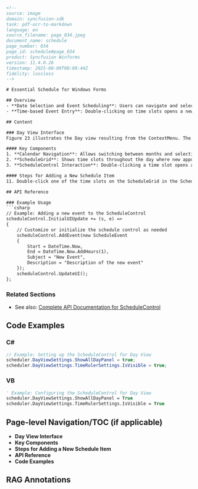 ```html
<!--
source: image
domain: syncfusion-sdk
task: pdf-ocr-to-markdown
language: en
source_filename: page_034.jpeg
document_name: schedule
page_number: 034
page_id: schedule#page_034
product: Syncfusion Winforms
version: 11.4.0.26
timestamp: 2025-08-09T08:09:44Z
fidelity: lossless
-->

# Essential Schedule for Windows Forms

## Overview
- **Date Selection and Event Scheduling**: Users can navigate and select dates to view schedules.
- **Time-based Event Entry**: Double-clicking on time slots opens a new screen for entering schedule items.

## Content

### Day View Interface
Figure 23 illustrates the Day view resulting from the ContextMenu. The interface displays dates and individual time slots for scheduling appointments.

#### Key Components
1. **Calendar Navigation**: Allows switching between months and selecting dates.
2. **ScheduleGrid**: Shows time slots throughout the day where new appointments can be added.
3. **ScheduleControl Interaction**: Double-clicking a time slot opens a new appointment screen.

#### Steps for Adding a New Schedule Item
11. Double-click one of the time slots on the ScheduleGrid in the ScheduleControl. This action will display a new appointment screen where you can enter a new schedule item as shown below.

## API Reference

### Example Usage
```csharp
// Example: Adding a new event to the ScheduleControl
scheduleControl.InitialUIUpdate += (s, e) =>
{
    // Customize or initialize the schedule control as needed
    scheduleControl.AddEvent(new ScheduleEvent
    {
        Start = DateTime.Now,
        End = DateTime.Now.AddHours(1),
        Subject = "New Event",
        Description = "Description of the new event"
    });
    scheduleControl.UpdateUI();
};
```

### Related Sections
- See also: [Complete API Documentation for ScheduleControl](#schedulecontrol-api-documentation)

## Code Examples

### C#
```csharp
// Example: Setting up the ScheduleControl for Day View
scheduler.DayViewSettings.ShowAllDayPanel = true;
scheduler.DayViewSettings.TimeRulerSettings.IsVisible = true;
```

### VB
```vb
' Example: Configuring the ScheduleControl for Day View
scheduler.DayViewSettings.ShowAllDayPanel = True
scheduler.DayViewSettings.TimeRulerSettings.IsVisible = True
```

## Page-level Navigation/TOC (if applicable)

- **Day View Interface**
- **Key Components**
- **Steps for Adding a New Schedule Item**
- **API Reference**
- **Code Examples**

## RAG Annotations
<!-- tags: syncfusion-winforms, schedulecontrol, dayview, event-scheduling keywords: date-navigation, time-slots, new-appointment-screen, schedulegrid -->
```